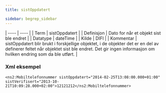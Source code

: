 ```yaml
---
title: sistOppdatert

sidebar: begrep_sidebar
---
```


| ---- | ---- |
| Term | sistOppdatert |
| Definisjon | Dato for når et objekt sist ble endret |
| Datatype | dateTime |
| Kilde | DIFI |
| Kommentar | sistOppdatert blir brukt i forskjellige objektet, i de objekter det er en del av definerer feltet når objektet sist ble endret. Det gir ingen informasjon om hvilken endring som da ble utført. | 

### Xml eksempel

```
<ns2:Mobiltelefonnummer sistOppdatert="2014-02-25T13:08:00.000+01:00" sistVerifisert="2013-10-21T10:09:28.000+02:00">12121212</ns2:Mobiltelefonnummer>
```


